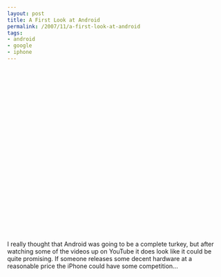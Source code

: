 ```yaml
---
layout: post
title: A First Look at Android
permalink: /2007/11/a-first-look-at-android
tags:
- android
- google
- iphone
---
```


<object width="480" height="385">
  <param name="movie" value="http://www.youtube.com/v/_avwGFsv60U?fs=1&amp;hl=en_US"></param>
  <param name="allowFullScreen" value="true"></param><param name="allowscriptaccess" value="always"></param>
  <embed src="http://www.youtube.com/v/_avwGFsv60U?fs=1&amp;hl=en_US" type="application/x-shockwave-flash" allowscriptaccess="always" allowfullscreen="true" width="480" height="385"></embed>
</object>

I really thought that Android was going to be a complete turkey, but after watching some of the videos up
on YouTube it does look like it could be quite promising. If someone releases some decent hardware at a
reasonable price the iPhone could have some competition...

